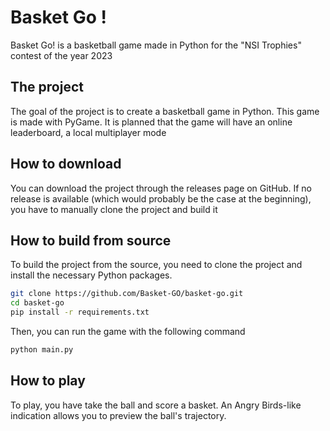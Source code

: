 # Basket Go !

Basket Go! is a basketball game made in Python for the "NSI Trophies" contest of the year 2023

## The project

The goal of the project is to create a basketball game in Python. This game is made with PyGame. It is planned that the game will have an online leaderboard, a local multiplayer mode

## How to download

You can download the project through the releases page on GitHub. If no release is available (which would probably be the case at the beginning), you have to manually clone the project and build it

## How to build from source

To build the project from the source, you need to clone the project and install the necessary Python packages.

```bash
git clone https://github.com/Basket-GO/basket-go.git
cd basket-go
pip install -r requirements.txt
```

Then, you can run the game with the following command

```bash
python main.py
```

## How to play

To play, you have take the ball and score a basket. An Angry Birds-like indication allows you to preview the ball's trajectory.